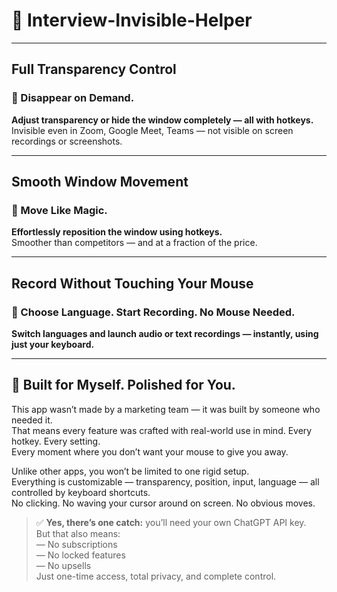# 🧠 Interview-Invisible-Helper

---

## Full Transparency Control

### 🔹 Disappear on Demand.
**Adjust transparency or hide the window completely — all with hotkeys.**  
Invisible even in Zoom, Google Meet, Teams — not visible on screen recordings or screenshots.

---

## Smooth Window Movement

### 🔹 Move Like Magic.
**Effortlessly reposition the window using hotkeys.**  
Smoother than competitors — and at a fraction of the price.

---

## Record Without Touching Your Mouse

### 🔹 Choose Language. Start Recording. No Mouse Needed.
**Switch languages and launch audio or text recordings — instantly, using just your keyboard.**

---

## 🚀 Built for Myself. Polished for You.

This app wasn’t made by a marketing team — it was built by someone who needed it.  
That means every feature was crafted with real-world use in mind. Every hotkey. Every setting.  
Every moment where you don’t want your mouse to give you away.

Unlike other apps, you won’t be limited to one rigid setup.  
Everything is customizable — transparency, position, input, language — all controlled by keyboard shortcuts.  
No clicking. No waving your cursor around on screen. No obvious moves.

> ✅ **Yes, there’s one catch:** you’ll need your own ChatGPT API key.  
> But that also means:  
> — No subscriptions  
> — No locked features  
> — No upsells  
> Just one-time access, total privacy, and complete control.
